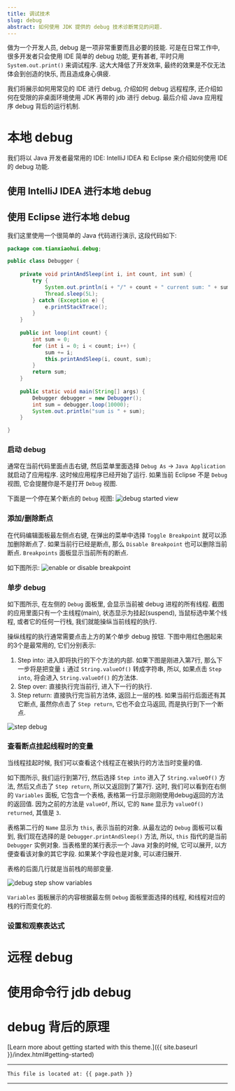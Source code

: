```yaml
---
title: 调试技术
slug: debug
abstract: 如何使用 JDK 提供的 debug 技术诊断常见的问题.
---
```

做为一个开发人员, debug 是一项非常重要而且必要的技能. 可是在日常工作中, 很多开发者只会使用 IDE 简单的 debug 功能, 更有甚者, 平时只用 `System.out.print()` 来调试程序. 这大大降低了开发效率, 最终的效果是不仅无法体会到创造的快乐, 而且造成身心俱疲. 

我们将展示如何用常见的 IDE 进行 debug, 介绍如何 debug 远程程序, 还介绍如何在受限的非桌面环境使用 JDK 再带的 jdb 进行 debug. 最后介绍 Java 应用程序 debug 背后的运行机制. 

# 本地 debug
我们将以 Java 开发者最常用的 IDE: IntelliJ IDEA 和 Eclipse 来介绍如何使用 IDE 的 debug 功能. 

## 使用 IntelliJ IDEA 进行本地 debug

## 使用 Eclipse 进行本地 debug
我们这里使用一个很简单的 Java 代码进行演示, 这段代码如下: 
```java
package com.tianxiaohui.debug;

public class Debugger {
	
	private void printAndSleep(int i, int count, int sum) {
		try {
			System.out.println(i + "/" + count + " current sum: " + sum);
			Thread.sleep(5L);
		} catch (Exception e) {
			e.printStackTrace();
		}
	}
	
	public int loop(int count) {
		int sum = 0;
		for (int i = 0; i < count; i++) {
			sum += i;
			this.printAndSleep(i, count, sum);
		}
		return sum;
	}
	
	public static void main(String[] args) {
		Debugger debugger = new Debugger();
		int sum = debugger.loop(10000);
		System.out.println("sum is " + sum);
	}

}
```

### 启动 debug 
通常在当前代码里面点击右键, 然后菜单里面选择 `Debug As` -> `Java Application` 就启动了应用程序. 这时候应用程序已经开始了运行. 如果当前 Eclipse 不是 `Debug` 视图, 它会提醒你是不是打开 `Debug` 视图. 

下面是一个停在某个断点的 `Debug` 视图:
![debug started view](assets/images/debug/debug_started.png)

### 添加/删除断点
在代码编辑面板最左侧点右键, 在弹出的菜单中选择 `Toggle Breakpoint` 就可以添加删除断点了. 如果当前行已经是断点, 那么 `Disable Breakpoint` 也可以删除当前断点. `Breakpoints` 面板显示当前所有的断点. 

如下图所示:
![enable or disable breakpoint](assets/images/debug/dubug_breakpoint.png)

### 单步 debug
如下图所示, 在左侧的 `Debug` 面板里, 会显示当前被 debug 进程的所有线程. 截图的应用里面只有一个主线程(main), 状态显示为挂起(suspend), 当鼠标选中某个线程, 或者它的任何一行栈, 我们就能操纵当前线程的执行. 

操纵线程的执行通常需要点击上方的某个单步 debug 按钮. 下图中用红色圈起来的3个是最常用的, 它们分别表示:  
1. Step into: 进入即将执行的下个方法的内部. 如果下图是刚进入第7行, 那么下一步将是把变量 `i` 通过 `String.valueOf()` 转成字符串, 所以, 如果点击 `Step into`, 将会进入 `String.valueOf()` 的方法体. 
2. Step over: 直接执行完当前行, 进入下一行的执行. 
3. Step return: 直接执行完当前方法体, 返回上一层的栈. 如果当前行后面还有其它断点, 虽然你点击了 `Step return`, 它也不会立马返回, 而是执行到下一个断点. 

![step debug](assets/images/debug/debug_step.png)

### 查看断点挂起线程时的变量
当线程挂起时候, 我们可以查看这个线程正在被执行的方法当时变量的值. 

如下图所示, 我们运行到第7行, 然后选择 `Step into` 进入了 `String.valueOf()` 方法, 然后又点击了 `Step return`, 所以又返回到了第7行. 这时, 我们可以看到在右侧的 `Variables` 面板, 它包含一个表格, 表格第一行显示刚刚使用debug返回的方法的返回值. 因为之前的方法是 `valueOf`, 所以, 它的 `Name` 显示为 `valueOf() returned`, 其值是 `3`. 

表格第二行的 `Name` 显示为 `this`, 表示当前的对象. 从最左边的 `Debug` 面板可以看到, 我们现在选择的是 `Debugger.printAndSleep()` 方法, 所以, `this` 指代的是当前 `Debugger` 实例对象. 当表格里的某行表示一个 Java 对象的时候, 它可以展开, 以方便查看该对象的其它字段. 如果某个字段也是对象, 可以递归展开. 

表格的后面几行就是当前栈的局部变量. 

![debug step show variables](assets/images/debug/debug_var_internal.png)

`Variables` 面板展示的内容根据最左侧 `Debug` 面板里面选择的线程, 和线程对应的栈的行而变化的. 

### 设置和观察表达式

# 远程 debug

# 使用命令行 jdb debug

# debug 背后的原理


[Learn more about getting started with this theme.]({{ site.baseurl }}/index.html#getting-started)

---
```
This file is located at: {{ page.path }}
```
---
